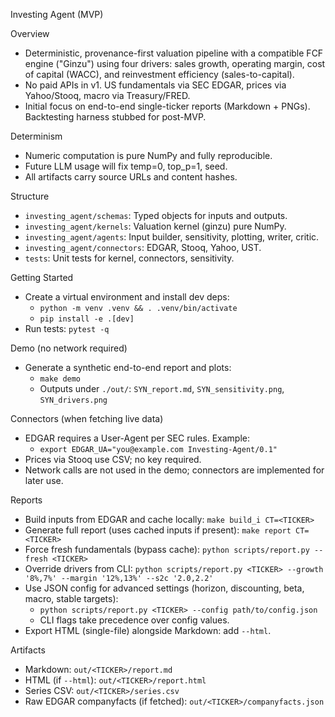 Investing Agent (MVP)

Overview
- Deterministic, provenance-first valuation pipeline with a compatible FCF engine ("Ginzu") using four drivers: sales growth, operating margin, cost of capital (WACC), and reinvestment efficiency (sales-to-capital).
- No paid APIs in v1. US fundamentals via SEC EDGAR, prices via Yahoo/Stooq, macro via Treasury/FRED.
- Initial focus on end-to-end single-ticker reports (Markdown + PNGs). Backtesting harness stubbed for post-MVP.

Determinism
- Numeric computation is pure NumPy and fully reproducible.
- Future LLM usage will fix temp=0, top_p=1, seed.
- All artifacts carry source URLs and content hashes.

Structure
- `investing_agent/schemas`: Typed objects for inputs and outputs.
- `investing_agent/kernels`: Valuation kernel (ginzu) pure NumPy.
- `investing_agent/agents`: Input builder, sensitivity, plotting, writer, critic.
- `investing_agent/connectors`: EDGAR, Stooq, Yahoo, UST.
- `tests`: Unit tests for kernel, connectors, sensitivity.

Getting Started
- Create a virtual environment and install dev deps:
  - `python -m venv .venv && . .venv/bin/activate`
  - `pip install -e .[dev]`
- Run tests: `pytest -q`

Demo (no network required)
- Generate a synthetic end-to-end report and plots:
  - `make demo`
  - Outputs under `./out/`: `SYN_report.md`, `SYN_sensitivity.png`, `SYN_drivers.png`

Connectors (when fetching live data)
- EDGAR requires a User-Agent per SEC rules. Example:
  - `export EDGAR_UA="you@example.com Investing-Agent/0.1"`
- Prices via Stooq use CSV; no key required.
- Network calls are not used in the demo; connectors are implemented for later use.

Reports
- Build inputs from EDGAR and cache locally: `make build_i CT=<TICKER>`
- Generate full report (uses cached inputs if present): `make report CT=<TICKER>`
- Force fresh fundamentals (bypass cache): `python scripts/report.py --fresh <TICKER>`
- Override drivers from CLI: `python scripts/report.py <TICKER> --growth '8%,7%' --margin '12%,13%' --s2c '2.0,2.2'`
- Use JSON config for advanced settings (horizon, discounting, beta, macro, stable targets):
  - `python scripts/report.py <TICKER> --config path/to/config.json`
  - CLI flags take precedence over config values.
- Export HTML (single-file) alongside Markdown: add `--html`.

Artifacts
- Markdown: `out/<TICKER>/report.md`
- HTML (if `--html`): `out/<TICKER>/report.html`
- Series CSV: `out/<TICKER>/series.csv`
- Raw EDGAR companyfacts (if fetched): `out/<TICKER>/companyfacts.json`
